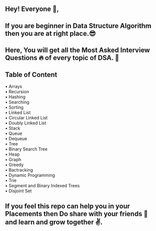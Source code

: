 
## Hey! Everyone 👋,

## If you are beginner in Data Structure Algorithm then you are at right place.😎 


## Here, You will get all the Most Asked Interview Questions 🔥 of every topic of DSA. 🙌

## Table of Content

•	Arrays\
•	Recursion\
•	Hashing\
•	Searching\
•	Sorting\
•	Linked List\
•	Circular Linked List\
•	Doubly Linked List\
•	Stack\
•	Queue\
•	Dequeue\
•	Tree\
•	Binary Search Tree\
•	Heap\
•	Graph\
•	Greedy\
•	Bactracking\
•	Dynamic Programming\
•	Trie\
•	Segment and Binary Indexed Trees\
•	Disjoint Set


## If you feel this repo can help you in your Placements then Do share with your friends 🤝 and learn and grow together ✌️.




